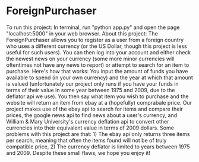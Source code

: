 ForeignPurchaser
================
To run this project: In terminal, run "python app.py" and open the page "localhost:5000" in your web browser.
About this project: The ForeignPurchaser allows you to register as a user from a foreign country who uses a different currency (or the US Dollar, though this project is less useful for such users). You can then log into your account and either check the newest news on your currency (some more minor currencies will oftentimes not have any news to report) or attempt to search for an item to purchase. Here's how that works: You input the amount of funds you have available to spend (in your own currency) and the year at which that amount is valued (unfortunately our project only runs if you have your funds in terms of their value in some year between 1975 and 2009, due to the deflator api we use). You then say what item you wish to purchase and the website will return an item from ebay at a (hopefully) comprabale price. Our project makes use of the ebay api to search for items and compare their prices, the google news api to find news about a user's currency, and William & Mary University's currency deflation api to convert other currencies into their equivalent value in terms of 2009 dollars. Some problems with this project are that: 1) The ebay api only returns three items per search, meaning that often the items found will not be of truly compatible price, 2) The currency deflator is limited to years between 1975 and 2009. Despite these small flaws, we hope you enjoy it!

